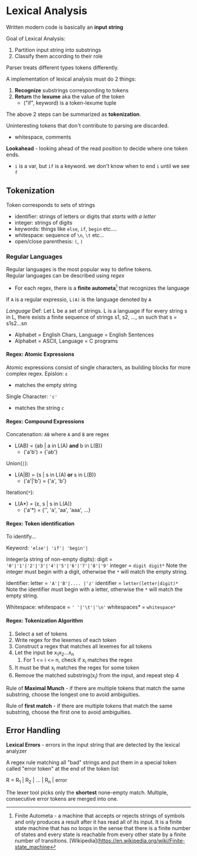 # Lexical Analysis

Written modern code is basically an **input string**

Goal of Lexical Analysis:
1. Partition input string into substrings
2. Classify them according to their role

Parser treats different types tokens differently.

A implementation of lexical analysis must do 2 things:
1. **Recognize** substrings corresponding to tokens
2. **Return** the **lexume** aka the value of the token
    - ("if", keyword) is a token-lexume tuple

The above 2 steps can be summarized as **tokenization**.
  
Uninteresting tokens that don't contribute to parsing are discarded.  
- whitespace, comments

**Lookahead** - looking ahead of the read position to decide where one token ends.
- `i` is a var, but `if` is a keyword. we don't know when to end `i` until we see `f`

## Tokenization
Token corresponds to sets of strings

- identifier: strings of letters or digits that *starts with a letter*
- integer: strings of digits
- keywords: things like `else`, `if`, `begin` etc....
- whitespace: sequence of `\n`, `\t` etc...
- open/close parenthesis: `(`, `)`

### Regular Languages
Regular languages is the most popular way to define tokens.  
Regular languages can be described using *regex*
- For each regex, there is a **finite autometa**[^f1] that recognizes the language

If `A` is a regular expressio,  `L(A)` is the language denoted by `A`

*Language*
Def: Let L be a set of strings. L is a language if for every string s in L, there exists a finite sequence of strings s1, s2, ..., sn such that s = s1s2...sn
- Alphabet = English Chars, Language = English Sentences
- Alphabet = ASCII, Language = C programs

#### Regex: Atomic Expressions
Atomic expressions consist of single characters, as building blocks for more complex regex.
Epislon: `ε`
- matches the empty string  

Single Character: `'c'`
- matches the string `c`

#### Regex: Compound Expressions
Concatenation: `AB` where `A` and `B` are regex
- L(AB) = {ab | a in L(A) **and** b in L(B)}
  - ('a'b') = {'ab'}

Union(`|`):
- L(A|B) = {s | s in L(A) **or** s in L(B)}
  - ('a'|'b') = {'a', 'b'}

Iteration(`*`):
- L(A*) = {ε, s | s in L(A)}
  - ('a'*) = {'', 'a', 'aa', 'aaa', ...}

#### Regex: Token identification
To identify...

Keyword:
`'else'| 'if'| 'begin'|`  

Integer(a string of non-empty digits):
digit = `'0'|'1'|'2'|'3'|'4'|'5'|'6'|'7'|'8'|'9'`
integer = `digit digit*`
Note the integer must begin with a digit, otherwise the `*` will match the empty string.

Identifier:
letter = `'A'|'B'|.... |'z'`
identifier = `letter(letter|digit)*`
Note the identifier must begin with a letter, otherwise the `*` will match the empty string.  

Whitespace:
whitespace = `' '|'\t'|'\n'`
whitespaces* = `whitespace*`

#### Regex: Tokenization Algorithm

1. Select a set of tokens
2. Write regex for the lexemes of each token
3. Construct a regex that matches all lexemes for all tokens
4. Let the input be x<sub>1</sub>x<sub>2</sub>...x<sub>n</sub>
   1. For 1 <= i <= n, check if x<sub>i</sub> matches the regex
5. It must be that x<sub>i</sub> matches the regex for some token
6. Remove the matched substring(x<sub>i</sub>) from the input, and repeat step 4

Rule of **Maximal Munch** - if there are multiple tokens that match the same substring, choose the longest one to avoid ambiguities.

Rule of **first match** - if there are multiple tokens that match the same substring, choose the first one to avoid ambiguities.

## Error Handling
**Lexical Errors** - errors in the input string that are detected by the lexical analyzer

A regex rule matching all "bad" strings and put them in a special token called "error token" at the end of the token list:

R = R<sub>1</sub> | R<sub>2</sub> | ... | R<sub>n</sub> | error

The lexer tool picks only the **shortest** none-empty match.
Multiple, consecutive error tokens are merged into one.

[^f1]: Finite Autometa - a machine that accepts or rejects strings of symbols and only produces a result after it has read all of its input. It is a finite state machine that has no loops in the sense that there is a finite number of states and every state is reachable from every other state by a finite number of transitions. [Wikipedia](https://en.wikipedia.org/wiki/Finite-state_machine